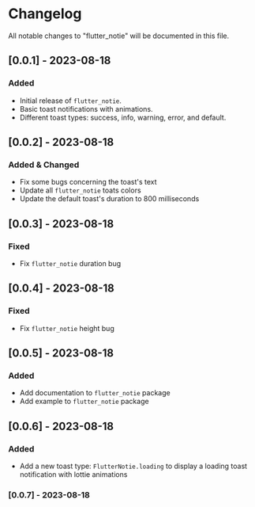 # Changelog

All notable changes to "flutter_notie" will be documented in this file.

## [0.0.1] - 2023-08-18

### Added

- Initial release of `flutter_notie`.
- Basic toast notifications with animations.
- Different toast types: success, info, warning, error, and default.

## [0.0.2] - 2023-08-18

### Added & Changed

- Fix some bugs concerning the toast's text
- Update all `flutter_notie` toats colors
- Update the default toast's duration to 800 milliseconds

## [0.0.3] - 2023-08-18

### Fixed

- Fix `flutter_notie` duration bug

## [0.0.4] - 2023-08-18

### Fixed

- Fix `flutter_notie` height bug

## [0.0.5] - 2023-08-18

### Added

- Add documentation to `flutter_notie` package
- Add example to `flutter_notie` package

## [0.0.6] - 2023-08-18

### Added

- Add a new toast type: `FlutterNotie.loading` to display a loading toast notification with lottie
  animations

### [0.0.7] - 2023-08-18
